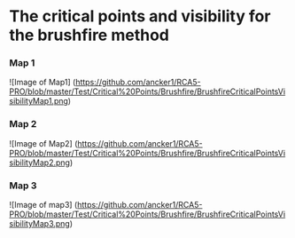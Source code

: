 # The critical points and visibility for the brushfire method

### Map 1

![Image of Map1]
(https://github.com/ancker1/RCA5-PRO/blob/master/Test/Critical%20Points/Brushfire/BrushfireCriticalPointsVisibilityMap1.png)

### Map 2

![Image of Map2]
(https://github.com/ancker1/RCA5-PRO/blob/master/Test/Critical%20Points/Brushfire/BrushfireCriticalPointsVisibilityMap2.png)

### Map 3

![Image of map3]
(https://github.com/ancker1/RCA5-PRO/blob/master/Test/Critical%20Points/Brushfire/BrushfireCriticalPointsVisibilityMap3.png)

